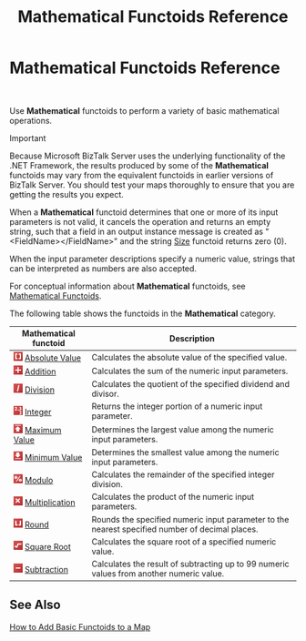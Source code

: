﻿---
title: Mathematical Functoids Reference
TOCTitle: Mathematical Functoids Reference
ms:assetid: 4346ed03-172f-4182-9219-8e2e06f88867
ms:mtpsurl: https://msdn.microsoft.com/library/Aa559820(v=BTS.80)
ms:contentKeyID: 51527596
ms.date: 08/30/2017
mtps_version: v=BTS.80
---

# Mathematical Functoids Reference

 

Use **Mathematical** functoids to perform a variety of basic mathematical operations.


> [!IMPORTANT]
> <P>Because Microsoft BizTalk Server uses the underlying functionality of the .NET Framework, the results produced by some of the <STRONG>Mathematical</STRONG> functoids may vary from the equivalent functoids in earlier versions of BizTalk Server. You should test your maps thoroughly to ensure that you are getting the results you expect.</P>



When a **Mathematical** functoid determines that one or more of its input parameters is not valid, it cancels the operation and returns an empty string, such that a field in an output instance message is created as "\<FieldName\>\</FieldName\>" and the string [Size](size-functoid.md) functoid returns zero (0).

When the input parameter descriptions specify a numeric value, strings that can be interpreted as numbers are also accepted.

For conceptual information about **Mathematical** functoids, see [Mathematical Functoids](https://msdn.microsoft.com/library/aa559213\(v=bts.80\)).

The following table shows the functoids in the **Mathematical** category.

<table>
<thead>
<tr class="header">
<th>Mathematical functoid</th>
<th>Description</th>
</tr>
</thead>
<tbody>
<tr class="odd">
<td><img src="images/Aa561898.f16947e6-6c6e-4a38-bc1f-446d8e0d2e17(BTS.80).jpeg" /> <a href="absolute-value-functoid.md">Absolute Value</a></td>
<td>Calculates the absolute value of the specified value.</td>
</tr>
<tr class="even">
<td><img src="images/Aa560388.f6095b67-496f-4c2d-bf90-0480f18d4b5a(BTS.80).jpeg" /> <a href="addition-functoid.md">Addition</a></td>
<td>Calculates the sum of the numeric input parameters.</td>
</tr>
<tr class="odd">
<td><img src="images/Aa578425.9a73420a-40d6-4dc4-8b06-4cb1c2b2afd4(BTS.80).jpeg" /> <a href="division-functoid.md">Division</a></td>
<td>Calculates the quotient of the specified dividend and divisor.</td>
</tr>
<tr class="even">
<td><img src="images/Aa560329.93d37f07-a527-4d12-8872-d7856e652c34(BTS.80).jpeg" /> <a href="integer-functoid.md">Integer</a></td>
<td>Returns the integer portion of a numeric input parameter.</td>
</tr>
<tr class="odd">
<td><img src="images/Aa559820.ae1a9133-f2fe-4b48-b33f-ee2ed97737de(BTS.80).jpeg" /> <a href="maximum-value-functoid.md">Maximum Value</a></td>
<td>Determines the largest value among the numeric input parameters.</td>
</tr>
<tr class="even">
<td><img src="images/Aa561708.6635d089-292f-447f-b612-984e0b969c46(BTS.80).jpeg" /> <a href="minimum-value-functoid.md">Minimum Value</a></td>
<td>Determines the smallest value among the numeric input parameters.</td>
</tr>
<tr class="odd">
<td><img src="images/Aa578260.03bb8442-536b-466d-b7ee-dac5a21f28f5(BTS.80).jpeg" /> <a href="modulo-functoid.md">Modulo</a></td>
<td>Calculates the remainder of the specified integer division.</td>
</tr>
<tr class="even">
<td><img src="images/Aa547077.9a5b9d47-f92f-4aa9-a893-4fe748de4ea5(BTS.80).jpeg" /> <a href="multiplication-functoid.md">Multiplication</a></td>
<td>Calculates the product of the numeric input parameters.</td>
</tr>
<tr class="odd">
<td><img src="images/Aa577673.ff25c636-ba90-404f-a911-eee519eade0c(BTS.80).jpeg" /> <a href="round-functoid.md">Round</a></td>
<td>Rounds the specified numeric input parameter to the nearest specified number of decimal places.</td>
</tr>
<tr class="even">
<td><img src="images/Aa559035.ee5224d4-3eaa-45d7-81ae-9909f2a21126(BTS.80).jpeg" /> <a href="square-root-functoid.md">Square Root</a></td>
<td>Calculates the square root of a specified numeric value.</td>
</tr>
<tr class="odd">
<td><img src="images/Aa558800.3ff3db5e-b89d-46fa-aadb-3966ac9eea56(BTS.80).jpeg" /> <a href="subtraction-functoid.md">Subtraction</a></td>
<td>Calculates the result of subtracting up to 99 numeric values from another numeric value.</td>
</tr>
</tbody>
</table>


## See Also

[How to Add Basic Functoids to a Map](https://msdn.microsoft.com/library/aa560635\(v=bts.80\))

